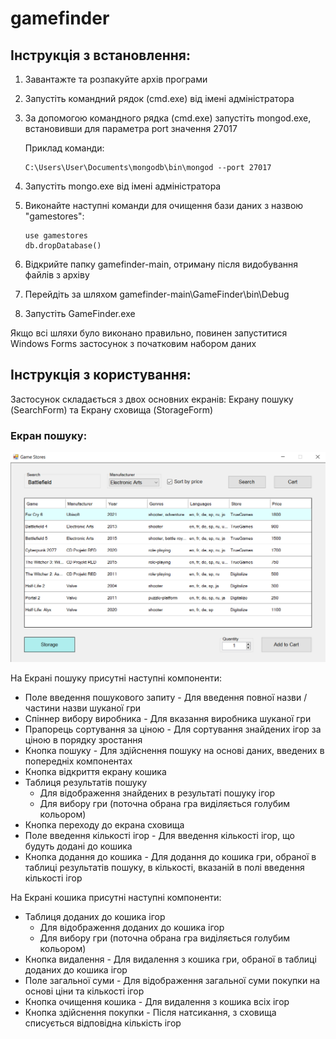 # gamefinder

## Інструкція з встановлення:
1. Завантажте та розпакуйте архів програми
2. Запустіть командний рядок (cmd.exe) від імені адміністратора
3. За допомогою командного рядка (cmd.exe) запустіть mongod.exe, встановивши для параметра port значення 27017

   Приклад команди:
   ```
   C:\Users\User\Documents\mongodb\bin\mongod --port 27017
   ```
4. Запустіть mongo.exe від імені адміністратора
5. Виконайте наступні команди для очищення бази даних з назвою "gamestores":
   ```
   use gamestores
   db.dropDatabase()
   ```
6. Відкрийте папку gamefinder-main, отриману після видобування файлів з архіву
7. Перейдіть за шляхом gamefinder-main\GameFinder\bin\Debug
8. Запустіть GameFinder.exe

Якщо всі шляхи було виконано правильно, повинен запуститися Windows Forms застосунок з початковим набором даних

## Інструкція з користування:

Застосунок складається з двох основних екранів: Екрану пошуку (SearchForm) та Екрану сховища (StorageForm)

### Екран пошуку:

![Екран пошуку](images/searchform-screenshot.png?raw=true)

На Екрані пошуку присутні наступні компоненти:
- Поле введення пошукового запиту - Для введення повної назви / частини назви шуканої гри
- Спіннер вибору виробника - Для вказання виробника шуканої гри
- Прапорець сортування за ціною - Для сортування знайдених ігор за ціною в порядку зростання
- Кнопка пошуку - Для здійснення пошуку на основі даних, введених в попередніх компонентах
- Кнопка відкриття екрану кошика
- Таблиця результатів пошуку
   - Для відображення знайдених в результаті пошуку ігор
   - Для вибору гри (поточна обрана гра виділяється голубим кольором)
- Кнопка переходу до екрана сховища
- Поле введення кількості ігор - Для введення кількості ігор, що будуть додані до кошика
- Кнопка додання до кошика - Для додання до кошика гри, обраної в таблиці результатів пошуку, в кількості, вказаній в полі введення кількості ігор

На Екрані кошика присутні наступні компоненти:
- Таблиця доданих до кошика ігор
   - Для відображення доданих до кошика ігор
   - Для вибору гри (поточна обрана гра виділяється голубим кольором)
- Кнопка видалення - Для видалення з кошика гри, обраної в таблиці доданих до кошика ігор
- Поле загальної суми - Для відображення загальної суми покупки на основі ціни та кількості ігор
- Кнопка очищення кошика - Для видалення з кошика всіх ігор
- Кнопка здійснення покупки - Після натсикання, з сховища списується відповідна кількість ігор


